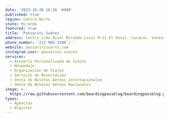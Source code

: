 ```yaml
---
date: '2023-10-20 16:26 -0400'
published: true
region: Centro-Norte
state: Miranda
featured: true
title: 'Passarini Suárez '
address: Centro Lido Nivel Miranda Local M-21 El Rosal. Caracas. Venezuela
phone_number: '212 905-3200 / '
website: passarinisuarez.com
instagram_user: passarini.suarez
services:
  - Asesoría Personalizada de Viajes
  - Hospedaje
  - Organización de Viajes
  - Servicio de Reservación
  - Venta de Boletos Aéreos Internacionales
  - Venta de Boletos Aéreos Nacionales
image: >-
  https://raw.githubusercontent.com/boardingpassblog/boardingpassblog.github.io/main/assets/images/1passarini.jpg
types:
  - Agencias
  - Alquiler
---
```


